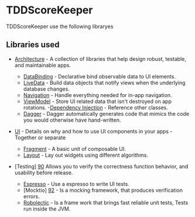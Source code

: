 # TDDScoreKeeper
TDDScoreKeeper use the following libraryes



## Libraries used

- [Architecture][00] - A collection of libraries that help design robust, testable, and maintainable apps.
  - [DataBinding][01] - Declarative bind observable data to UI elements.
  - [LiveData][02] - Build data objects that notify views when the underlying database changes.
  - [Navigation][03] - Handle everything needed for in-app navigation.
  - [ViewModel][04] - Store UI related data that isn't destroyed on app rotations.
-[Dependency Injection][50] - Reference other classes.
  - [Dagger][51] - Dagger automatically generates code that mimics the code you would otherwise
  have hand-written.

- [UI][30] - Details on why and how to use UI components in your apps - Together or separate
  - [Fragment][31] - A basic unit of composable UI.
  - [Layout][32] - Lay out widgets using different algorithms.

- [Testing] [90] Allows you to verify the correctness function behavior, and usability before release.
  - [Espresso][91] - Use a espresso to write UI tests.
  - [Mocktio] [92] - Is a mocking framework, that produces verification errors.
  - [Robolectic][93] - Is a frame work that brings fast reliable unit tests, Tests run inside the JVM.




[00]: https://developer.android.com/jetpack/arch/
[01]: https://developer.android.com/topic/libraries/data-binding/
[02]: https://developer.android.com/topic/libraries/architecture/livedata
[03]: https://developer.android.com/topic/libraries/architecture/navigation/
[04]: https://developer.android.com/topic/libraries/architecture/viewmodel
[30]: https://developer.android.com/guide/topics/ui
[31]: https://developer.android.com/guide/components/fragments
[32]: https://developer.android.com/guide/topics/ui/declaring-layout
[50]: https://developer.android.com/training/dependency-injection
[51]: https://developer.android.com/training/dependency-injection/dagger-basics
[90]: https://developer.android.com/training/testing
[91]: https://developer.android.com/training/testing/espresso
[92]: https://site.mockito.org/
[93]: http://robolectric.org/